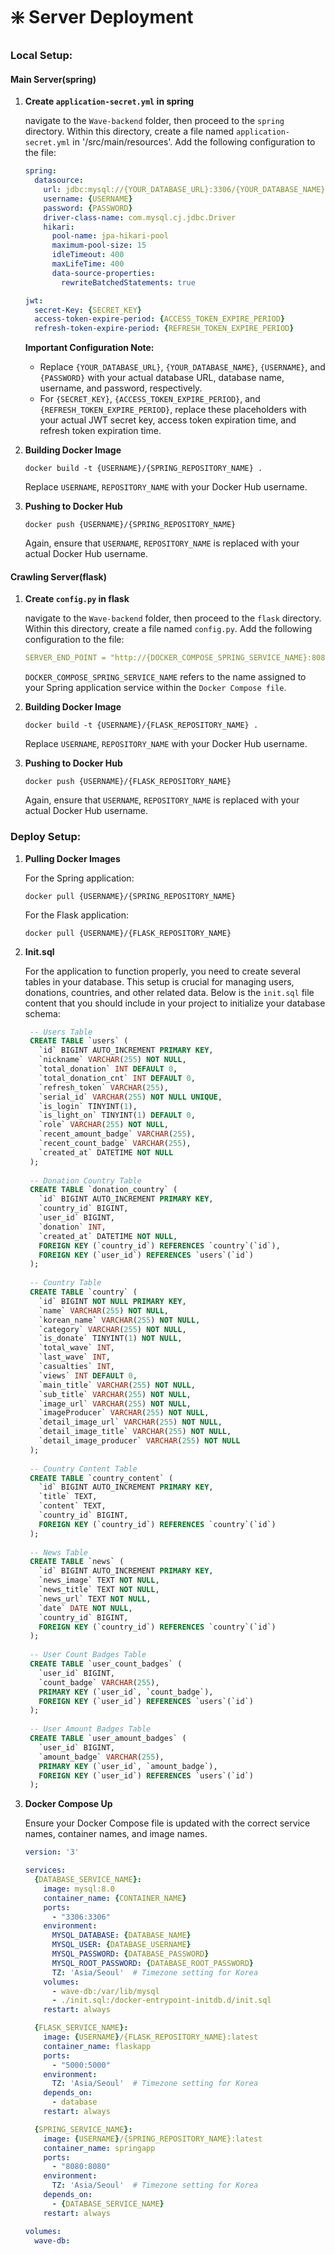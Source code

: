 #  ❇️ Server Deployment
### Local Setup:

#### Main Server(spring)
1. **Create `application-secret.yml` in spring**

    navigate to the `Wave-backend` folder, then proceed to the `spring` directory. Within this directory, create a file named `application-secret.yml` in '/src/main/resources'. Add the following configuration to the file:

    ```yaml
    spring:
      datasource:
        url: jdbc:mysql://{YOUR_DATABASE_URL}:3306/{YOUR_DATABASE_NAME}?serverTimezone=Asia/Seoul&characterEncoding=UTF-8
        username: {USERNAME}
        password: {PASSWORD}
        driver-class-name: com.mysql.cj.jdbc.Driver
        hikari:
          pool-name: jpa-hikari-pool
          maximum-pool-size: 15
          idleTimeout: 400
          maxLifeTime: 400
          data-source-properties:
            rewriteBatchedStatements: true

    jwt:
      secret-Key: {SECRET_KEY}
      access-token-expire-period: {ACCESS_TOKEN_EXPIRE_PERIOD}
      refresh-token-expire-period: {REFRESH_TOKEN_EXPIRE_PERIOD}
    ```

     **Important Configuration Note:**
    - Replace `{YOUR_DATABASE_URL}`, `{YOUR_DATABASE_NAME}`, `{USERNAME}`, and `{PASSWORD}` with your actual database URL, database name, username, and password, respectively.
    - For `{SECRET_KEY}`, `{ACCESS_TOKEN_EXPIRE_PERIOD}`, and `{REFRESH_TOKEN_EXPIRE_PERIOD}`, replace these placeholders with your actual JWT secret key, access token expiration time, and refresh token expiration time.


2. **Building Docker Image**
    ```
    docker build -t {USERNAME}/{SPRING_REPOSITORY_NAME} .
    ```

    Replace `USERNAME`, `REPOSITORY_NAME` with your Docker Hub username.

3. **Pushing to Docker Hub**
    ```
    docker push {USERNAME}/{SPRING_REPOSITORY_NAME}
    ```

    Again, ensure that `USERNAME`, `REPOSITORY_NAME` is replaced with your actual Docker Hub username.

#### Crawling Server(flask)

1. **Create `config.py` in flask**

   navigate to the `Wave-backend` folder, then proceed to the `flask` directory. Within this directory, create a file named `config.py`. Add the following configuration to the file:

    ```yaml
    SERVER_END_POINT = "http://{DOCKER_COMPOSE_SPRING_SERVICE_NAME}:8080/api/v1/countries/crawling-news"
    ```

   `DOCKER_COMPOSE_SPRING_SERVICE_NAME` refers to the name assigned to your Spring application service within the `Docker Compose file`.
    
3. **Building Docker Image**
    ```
    docker build -t {USERNAME}/{FLASK_REPOSITORY_NAME} .
    ```

    Replace `USERNAME`, `REPOSITORY_NAME` with your Docker Hub username.

4. **Pushing to Docker Hub**
    ```
    docker push {USERNAME}/{FLASK_REPOSITORY_NAME}
    ```

    Again, ensure that `USERNAME`, `REPOSITORY_NAME` is replaced with your actual Docker Hub username.


### Deploy Setup:

1. **Pulling Docker Images**
   
   For the Spring application:
     ```
     docker pull {USERNAME}/{SPRING_REPOSITORY_NAME}
     ```

   For the Flask application:
     ```
     docker pull {USERNAME}/{FLASK_REPOSITORY_NAME}
     ```
     
3. **Init.sql**
   
   For the application to function properly, you need to create several tables in your database. This setup is crucial for managing users, donations, countries, and other related data. Below is the `init.sql` file content that you should include in your project to initialize your database schema:

   ```sql
    -- Users Table
    CREATE TABLE `users` (
      `id` BIGINT AUTO_INCREMENT PRIMARY KEY,
      `nickname` VARCHAR(255) NOT NULL,
      `total_donation` INT DEFAULT 0,
      `total_donation_cnt` INT DEFAULT 0,
      `refresh_token` VARCHAR(255),
      `serial_id` VARCHAR(255) NOT NULL UNIQUE,
      `is_login` TINYINT(1),
      `is_light_on` TINYINT(1) DEFAULT 0,
      `role` VARCHAR(255) NOT NULL,
      `recent_amount_badge` VARCHAR(255),
      `recent_count_badge` VARCHAR(255),
      `created_at` DATETIME NOT NULL
    );
    
    -- Donation Country Table
    CREATE TABLE `donation_country` (
      `id` BIGINT AUTO_INCREMENT PRIMARY KEY,
      `country_id` BIGINT,
      `user_id` BIGINT,
      `donation` INT,
      `created_at` DATETIME NOT NULL,
      FOREIGN KEY (`country_id`) REFERENCES `country`(`id`),
      FOREIGN KEY (`user_id`) REFERENCES `users`(`id`)
    );
    
    -- Country Table
    CREATE TABLE `country` (
      `id` BIGINT NOT NULL PRIMARY KEY,
      `name` VARCHAR(255) NOT NULL,
      `korean_name` VARCHAR(255) NOT NULL,
      `category` VARCHAR(255) NOT NULL,
      `is_donate` TINYINT(1) NOT NULL,
      `total_wave` INT,
      `last_wave` INT,
      `casualties` INT,
      `views` INT DEFAULT 0,
      `main_title` VARCHAR(255) NOT NULL,
      `sub_title` VARCHAR(255) NOT NULL,
      `image_url` VARCHAR(255) NOT NULL,
      `imageProducer` VARCHAR(255) NOT NULL,
      `detail_image_url` VARCHAR(255) NOT NULL,
      `detail_image_title` VARCHAR(255) NOT NULL,
      `detail_image_producer` VARCHAR(255) NOT NULL
    );
    
    -- Country Content Table
    CREATE TABLE `country_content` (
      `id` BIGINT AUTO_INCREMENT PRIMARY KEY,
      `title` TEXT,
      `content` TEXT,
      `country_id` BIGINT,
      FOREIGN KEY (`country_id`) REFERENCES `country`(`id`)
    );
    
    -- News Table
    CREATE TABLE `news` (
      `id` BIGINT AUTO_INCREMENT PRIMARY KEY,
      `news_image` TEXT NOT NULL,
      `news_title` TEXT NOT NULL,
      `news_url` TEXT NOT NULL,
      `date` DATE NOT NULL,
      `country_id` BIGINT,
      FOREIGN KEY (`country_id`) REFERENCES `country`(`id`)
    );
    
    -- User Count Badges Table
    CREATE TABLE `user_count_badges` (
      `user_id` BIGINT,
      `count_badge` VARCHAR(255),
      PRIMARY KEY (`user_id`, `count_badge`),
      FOREIGN KEY (`user_id`) REFERENCES `users`(`id`)
    );
    
    -- User Amount Badges Table
    CREATE TABLE `user_amount_badges` (
      `user_id` BIGINT,
      `amount_badge` VARCHAR(255),
      PRIMARY KEY (`user_id`, `amount_badge`),
      FOREIGN KEY (`user_id`) REFERENCES `users`(`id`)
    );
   
5. **Docker Compose Up**
   
   Ensure your Docker Compose file is updated with the correct service names, container names, and image names.

   ```yaml
   version: '3'

   services:
     {DATABASE_SERVICE_NAME}:
       image: mysql:8.0
       container_name: {CONTAINER_NAME}
       ports:
         - "3306:3306"
       environment:
         MYSQL_DATABASE: {DATABASE_NAME}
         MYSQL_USER: {DATABASE_USERNAME}
         MYSQL_PASSWORD: {DATABASE_PASSWORD}
         MYSQL_ROOT_PASSWORD: {DATABASE_ROOT_PASSWORD}
         TZ: 'Asia/Seoul'  # Timezone setting for Korea
       volumes:
         - wave-db:/var/lib/mysql
         - ./init.sql:/docker-entrypoint-initdb.d/init.sql
       restart: always

     {FLASK_SERVICE_NAME}:
       image: {USERNAME}/{FLASK_REPOSITORY_NAME}:latest
       container_name: flaskapp
       ports:
         - "5000:5000"
       environment:
         TZ: 'Asia/Seoul'  # Timezone setting for Korea
       depends_on:
         - database
       restart: always

     {SPRING_SERVICE_NAME}:
       image: {USERNAME}/{SPRING_REPOSITORY_NAME}:latest
       container_name: springapp
       ports:
         - "8080:8080"
       environment:
         TZ: 'Asia/Seoul'  # Timezone setting for Korea
       depends_on:
         - {DATABASE_SERVICE_NAME}
       restart: always

   volumes:
     wave-db:
